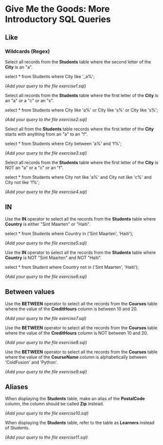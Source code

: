 # Give Me the Goods: More Introductory SQL Queries

## Like

### Wildcards (Regex)
Select all records from the **Students** table where the second letter of the **City** is an "a".

select * from Students where City like '_a%';

*(Add your query to the file exercise1.sql)*


Select all records from the **Students** table where the first letter of the **City** is an "a" or a "c" or an "s".

select * from Students where City like 'a%' or City like 's%' or City like 's%';

*(Add your query to the file exercise2.sql)*


Select all from the **Students** table records where the first letter of the **City** starts with anything from an "a" to an "f".

select * from Students where City between 'a%' and 'f%';

*(Add your query to the file exercise3.sql)*


Select all records from the **Students** table where the first letter of the **City** is NOT an "a" or a "c" or an "f".

select * from Students where City not like 'a%' and City not like 'c%' and City not like 'f%';

*(Add your query to the file exercise4.sql)*


## IN
Use the **IN** operator to select all the records from the **Students** table where **Country** is either "Sint Maarten" or "Haiti".

select * from Students where Country in ('Sint Maarten', 'Haiti');

*(Add your query to the file exercise5.sql)*


Use the **IN** operator to select all the records from the **Students** table where **Country** is NOT "Sint Maarten" and NOT "Haiti".

select * from Student where Country not in ('Sint Maarten', 'Haiti');

*(Add your query to the file exercise6.sql)*
 
## Between values

Use the **BETWEEN** operator to select all the records from the **Courses** table where the value of the **CreditHours** column is between 10 and 20.

*(Add your query to the file exercise7.sql)*

Use the **BETWEEN** operator to select all the records from the **Courses** table where the value of the **CreditHours** column is NOT between 10 and 20.


*(Add your query to the file exercise8.sql)*

Use the **BETWEEN** operator to select all the records from the **Courses** table where the value of the **CourseName** column is alphabetically between 'ColdFusion' and 'Python'.


*(Add your query to the file exercise9.sql)*

## Aliases

When displaying the **Students** table, make an alias of the **PostalCode** column, the column should be called **Zip** instead.


*(Add your query to the file exercise10.sql)*


When displaying the **Students** table, refer to the table as **Learners** instead of Students.

*(Add your query to the file exercise11.sql)*
